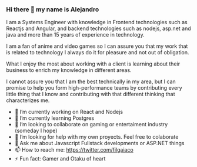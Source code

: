 ### Hi there 👋 my name is Alejandro

I am a Systems Engineer with knowledge in Frontend technologies such as Reactjs and Angular, and backend technologies such as nodejs, asp.net and java and more than 15 years of experience in technology.

I am a fan of anime and video games so I can assure you that my work that is related to technology I always do it for pleasure and not out of obligation.

What I enjoy the most about working with a client is learning about their business to enrich my knowledge in different areas.

I cannot assure you that I am the best technically in my area, but I can promise to help you form high-performance teams by contributing every little thing that I know and contributing with that different thinking that characterizes me.

- 🔭 I’m currently working on React and Nodejs
- 🌱 I’m currently learning Postgres
- 👯 I’m looking to collaborate on gaming or entertaiment industry (someday I hope)
- 🤔 I’m looking for help with my own proyects. Feel free to colaborate 
- 💬 Ask me about Javascript Fullstack developments or ASP.NET things
- 📫 How to reach me: https://twitter.com/filgaiaco
- ⚡ Fun fact: Gamer and Otaku of heart

<!--
**filgaia/filgaia** is a ✨ _special_ ✨ repository because its `README.md` (this file) appears on your GitHub profile.
-->
